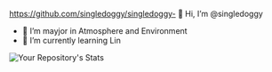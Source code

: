 https://github.com/singledoggy/singledoggy- 👋 Hi, I’m @singledoggy
- 👀 I’m mayjor in Atmosphere and Environment
- 🌱 I’m currently learning Lin

![Your Repository's Stats](https://github-readme-stats.vercel.app/api/top-langs/?username=singledoggy&theme=blue-green)
